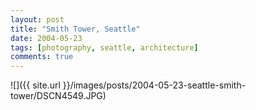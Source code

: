 ```yaml
---
layout: post
title: "Smith Tower, Seattle"
date: 2004-05-23
tags: [photography, seattle, architecture]
comments: true
---
```

![]({{ site.url }}/images/posts/2004-05-23-seattle-smith-tower/DSCN4549.JPG)


